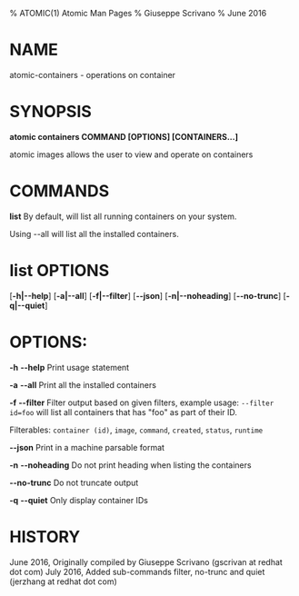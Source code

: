 % ATOMIC(1) Atomic Man Pages
% Giuseppe Scrivano
% June 2016
# NAME
atomic-containers - operations on container

# SYNOPSIS
**atomic containers COMMAND [OPTIONS] [CONTAINERS...]**

atomic images allows the user to view and operate on containers

# COMMANDS
**list**
By default, will list all running containers on your system.

Using --all will list all the installed containers.


# list OPTIONS
[**-h|--help**]
[**-a|--all**]
[**-f|--filter**]
[**--json**]
[**-n|--noheading**]
[**--no-trunc**]
[**-q|--quiet**]

# OPTIONS:
**-h** **--help**
  Print usage statement

**-a** **--all**
  Print all the installed containers

**-f** **--filter**
  Filter output based on given filters, example usage: `--filter id=foo` will list all containers that has "foo" as part of their ID.

  Filterables: `container (id)`, `image`, `command`, `created`, `status`, `runtime`

**--json**
  Print in a machine parsable format

**-n** **--noheading**
  Do not print heading when listing the containers

**--no-trunc**
  Do not truncate output

**-q** **--quiet**
  Only display container IDs

# HISTORY
June 2016, Originally compiled by Giuseppe Scrivano (gscrivan at redhat dot com)
July 2016, Added sub-commands filter, no-trunc and quiet (jerzhang at redhat dot com)

